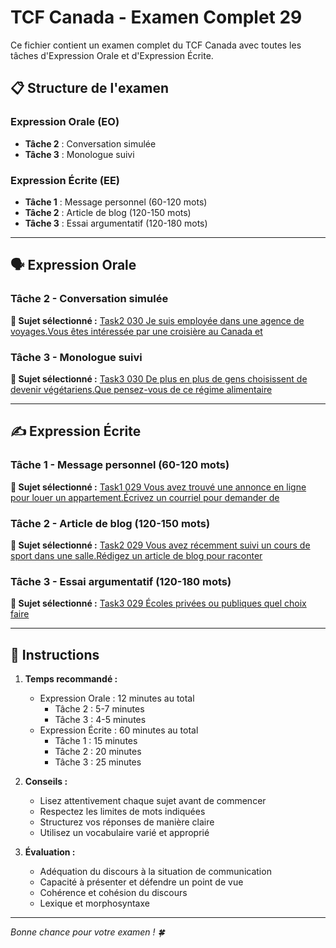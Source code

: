 # TCF Canada - Examen Complet 29

Ce fichier contient un examen complet du TCF Canada avec toutes les tâches d'Expression Orale et d'Expression Écrite.

## 📋 Structure de l'examen

### Expression Orale (EO)
- **Tâche 2** : Conversation simulée
- **Tâche 3** : Monologue suivi

### Expression Écrite (EE)  
- **Tâche 1** : Message personnel (60-120 mots)
- **Tâche 2** : Article de blog (120-150 mots)
- **Tâche 3** : Essai argumentatif (120-180 mots)

---

## 🗣️ Expression Orale

### Tâche 2 - Conversation simulée

**📄 Sujet sélectionné :** [Task2 030 Je suis employée dans une agence de voyages.Vous êtes intéressée par une croisière au Canada et](../tcf_canada/eo/task2/task2_030_Je_suis_employée_dans_une_agence_de_voyages.Vous_êtes_intéressée_par_une_croisière_au_Canada_et.md)

### Tâche 3 - Monologue suivi

**📄 Sujet sélectionné :** [Task3 030 De plus en plus de gens choisissent de devenir végétariens.Que pensez-vous de ce régime alimentaire](../tcf_canada/eo/task3/task3_030_De_plus_en_plus_de_gens_choisissent_de_devenir_végétariens.Que_pensez-vous_de_ce_régime_alimentaire.md)

---

## ✍️ Expression Écrite

### Tâche 1 - Message personnel (60-120 mots)

**📄 Sujet sélectionné :** [Task1 029 Vous avez trouvé une annonce en ligne pour louer un appartement.Écrivez un courriel pour demander de](../tcf_canada/ee/task1/task1_029_Vous_avez_trouvé_une_annonce_en_ligne_pour_louer_un_appartement.Écrivez_un_courriel_pour_demander_de.md)

### Tâche 2 - Article de blog (120-150 mots)

**📄 Sujet sélectionné :** [Task2 029 Vous avez récemment suivi un cours de sport dans une salle.Rédigez un article de blog pour raconter](../tcf_canada/ee/task2/task2_029_Vous_avez_récemment_suivi_un_cours_de_sport_dans_une_salle.Rédigez_un_article_de_blog_pour_raconter.md)

### Tâche 3 - Essai argumentatif (120-180 mots)

**📄 Sujet sélectionné :** [Task3 029 Écoles privées ou publiques quel choix faire](../tcf_canada/ee/task3/task3_029_Écoles_privées_ou_publiques_quel_choix_faire.md)

---

## 📝 Instructions

1. **Temps recommandé :**
   - Expression Orale : 12 minutes au total
     - Tâche 2 : 5-7 minutes
     - Tâche 3 : 4-5 minutes
   - Expression Écrite : 60 minutes au total
     - Tâche 1 : 15 minutes
     - Tâche 2 : 20 minutes  
     - Tâche 3 : 25 minutes

2. **Conseils :**
   - Lisez attentivement chaque sujet avant de commencer
   - Respectez les limites de mots indiquées
   - Structurez vos réponses de manière claire
   - Utilisez un vocabulaire varié et approprié

3. **Évaluation :**
   - Adéquation du discours à la situation de communication
   - Capacité à présenter et défendre un point de vue
   - Cohérence et cohésion du discours
   - Lexique et morphosyntaxe

---

*Bonne chance pour votre examen ! 🍀*
